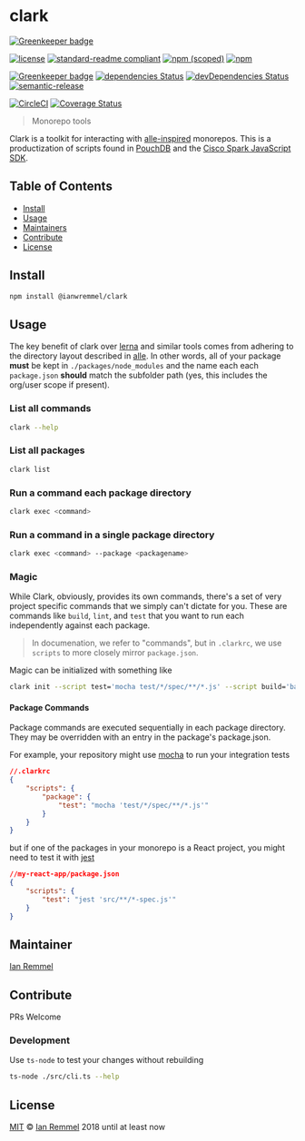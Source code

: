 # clark

[![Greenkeeper badge](https://badges.greenkeeper.io/ianwremmel/clark.svg?token=42b42c90636529800fa4f28c6cb8fa617b6bfa4a45ccf892c6c5a3128b7fd4c8&ts=1521139102309)](https://greenkeeper.io/)

<!-- THIS FILE WAS GENERATED BY @ianwremmel/proj. PLEASE DO NOT REMOVE ANY COMMENTS THAT BEGING WITH "PROJ" -->

<!-- (optional) Put banner here -->

<!-- PROJ: Badges Start -->

[![license](https://img.shields.io/github/license/ianwremmel/clark.svg)](https://github.com/ianwremmel/clark/blob/master/LICENSE)
[![standard-readme compliant](https://img.shields.io/badge/readme%20style-standard-brightgreen.svg?style=flat-square)](https://github.com/RichardLitt/standard-readme)
[![npm (scoped)](https://img.shields.io/npm/v/@ianwremmel/clark.svg)](https://www.npmjs.com/package/@ianwremmel/clark)
[![npm](https://img.shields.io/npm/dm/@ianwremmel/clark.svg)](https://www.npmjs.com/package/@ianwremmel/clark)

[![Greenkeeper badge](https://badges.greenkeeper.io/ianwremmel/clark.svg)](https://greenkeeper.io/)
[![dependencies Status](https://david-dm.org/ianwremmel/clark/status.svg)](https://david-dm.org/ianwremmel/clark)
[![devDependencies Status](https://david-dm.org/ianwremmel/clark/dev-status.svg)](https://david-dm.org/ianwremmel/clark?type=dev)
[![semantic-release](https://img.shields.io/badge/%20%20%F0%9F%93%A6%F0%9F%9A%80-semantic--release-e10079.svg)](https://github.com/semantic-release/semantic-release)

[![CircleCI](https://circleci.com/gh/ianwremmel/clark.svg?style=svg)](https://circleci.com/gh/ianwremmel/clark)
[![Coverage Status](https://coveralls.io/repos/github/ianwremmel/clark/badge.svg?branch=master)](https://coveralls.io/github/ianwremmel/clark?branch=master)

<!-- PROJ: Badges End -->

> Monorepo tools

Clark is a toolkit for interacting with [alle-inspired](https://github.com/boennemann/alle) monorepos. This is a productization of scripts found in [PouchDB](https://github.com/pouchdb/pouchdb) and the [Cisco Spark JavaScript SDK](https://github.com/ciscospark/spark-js-sdk).

## Table of Contents

*   [Install](#install)
*   [Usage](#usage)
*   [Maintainers](#maintainers)
*   [Contribute](#contribute)
*   [License](#license)

## Install

```bash
npm install @ianwremmel/clark
```

## Usage

The key benefit of clark over [lerna](https://lernajs.io/) and similar tools comes from adhering to the directory layout described in [alle](https://github.com/boennemann/alle). In other words, all of your package **must** be kept in `./packages/node_modules` and the name each each `package.json` **should** match the subfolder path (yes, this includes the org/user scope if present).

### List all commands

```bash
clark --help
```

### List all packages

```bash
clark list
```

### Run a command each package directory

```bash
clark exec <command>
```

### Run a command in a single package directory

```bash
clark exec <command> --package <packagename>
```

### Magic

While Clark, obviously, provides its own commands, there's a set of very project specific commands that we simply can't dictate for you. These are commands like `build`, `lint`, and `test` that you want to run each independently against each package.

> In documenation, we refer to "commands", but in `.clarkrc`, we use `scripts` to more closely mirror `package.json`.

Magic can be initialized with something like

```bash
clark init --script test='mocha test/*/spec/**/*.js' --script build='babel -d dist src/**/*.js'
```

#### Package Commands

Package commands are executed sequentially in each package directory. They may be overridden with an entry in the package's package.json.

For example, your repository might use [mocha](https://mochajs.org/) to run your integration tests

```json
//.clarkrc
{
    "scripts": {
        "package": {
            "test": "mocha 'test/*/spec/**/*.js'"
        }
    }
}
```

but if one of the packages in your monorepo is a React project, you might need to test it with [jest](https://facebook.github.io/jest/)

```json
//my-react-app/package.json
{
    "scripts": {
        "test": "jest 'src/**/*-spec.js'"
    }
}
```

## Maintainer

[Ian Remmel](https://github.com/ianwremmel)

## Contribute

PRs Welcome

### Development

Use `ts-node` to test your changes without rebuilding

```bash
ts-node ./src/cli.ts --help
```

## License

[MIT](LICENSE) &copy; [Ian Remmel](https://github.com/ianwremmel) 2018 until at least now
